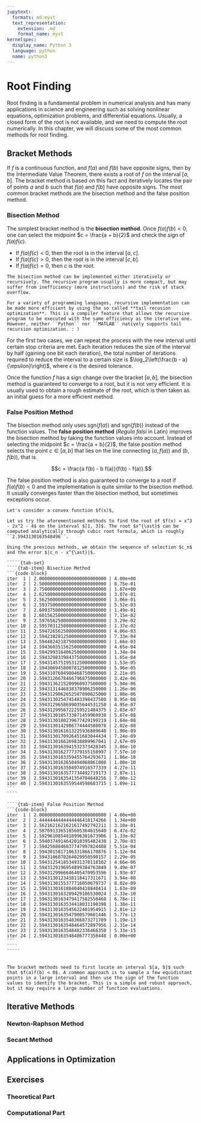 ```yaml
---
jupytext:
  formats: md:myst
  text_representation:
    extension: .md
    format_name: myst
kernelspec:
  display_name: Python 3
  language: python
  name: python3
---
```


# Root Finding

Root finding is a fundamental problem in numerical analysis and has many applications in science and engineering such as solving nonlinear equations, optimization problems, and differential equations. Usually, a closed form of the root is not available, and we need to compute the root numerically. In this chapter, we will discuss some of the most common methods for root finding.

## Bracket Methods

If $f$ is a continuous function, and $f(a)$ and $f(b)$ have opposite signs, then by the Intermediate Value Theorem, there exists a root of $f$ on the interval $[a, b]$. The bracket method is based on this fact and iteratively locates the pair of points $a$ and $b$ such that $f(a)$ and $f(b)$ have opposite signs. The most common bracket methods are the bisection method and the false position method.

### Bisection Method

The simplest bracket method is the **bisection method**. Once $f(a)f(b) < 0$, one can select the midpoint $c = \frac{a + b}{2}$ and check the sign of $f(a) f(c)$.

- If $f(a)f(c) < 0$, then the root is in the interval $[a, c]$.
- If $f(a)f(c) > 0$, then the root is in the interval $[c, b]$.
- If $f(a)f(c) = 0$, then $c$ is the root.

```{margin} Iterative vs Recursive
The bisection method can be implemented either iteratively or recursively. The recursive program usually is more compact, but may suffer from inefficiency (more instructions) and the risk of stack overflow.

For a variety of programming languages, recursive implementation can be made more efficient by using the so called **tail recusion optimization**. This is a compiler feature that allows the recursive program to be executed with the same efficiency as the iterative one. However, neither ``Python`` nor ``MATLAB`` natively supports tail recursion optimization. : )
```

For the first two cases, we can repeat the process with the new interval until certain stop criteria are met. Each iteration reduces the size of the interval by half (gaining one bit each iteration), the total number of iterations required to reduce the interval to a certain size is $\log_2\left(\frac{b - a}{\epsilon}\right)$, where $\epsilon$ is the desired tolerance.

Once the function $f$ has a sign change over the bracket $[a, b]$, the bisection method is guaranteed to converge to a root, but it is not very efficient. It is usually used to obtain a rough estimate of the root, which is then taken as an initial guess for a more efficient method.

### False Position Method

The bisection method only uses $\text{sgn}(f(a))$ and $\text{sgn}(f(b))$ instead of the function values. The **false position method** (*Regula falsi* in Latin) improves the bisection method by taking the function values into account. Instead of selecting the midpoint $c = \frac{a + b}{2}$, the false position method selects the point $c\in[a, b]$ that lies on the line connecting $(a, f(a))$ and $(b, f(b))$, that is

$$c = \frac{a f(b) - b f(a)}{f(b) - f(a)}.$$

The false position method is also guaranteed to converge to a root if $f(a)f(b) < 0$ and the implementation is quite similar to the bisection method. It usually converges faster than the bisection method, but sometimes exceptions occur.

```{note}
Let's consider a convex function $f(x)$, 
```

``````{prf:example}
Let us try the aforementioned methods to find the root of $f(x) = x^3 - 2x^2 - 4$ on the interval $[1, 3]$. The root $x^{\ast}$ can be computed analytically through cubic root formula, which is roughly ``2.5943130163548496``.

Using the previous methods, we obtain the sequence of selection $c_n$ and the error $|c_n - x^{\ast}|$.

`````{tab-set}
````{tab-item} Bisection Method
```{code-block}
iter  1 | 2.0000000000000000000000000 | 4.00e+00
iter  2 | 2.5000000000000000000000000 | 8.75e-01
iter  3 | 2.7500000000000000000000000 | 1.67e+00
iter  4 | 2.6250000000000000000000000 | 3.07e-01
iter  5 | 2.5625000000000000000000000 | 3.06e-01
iter  6 | 2.5937500000000000000000000 | 5.52e-03
iter  7 | 2.6093750000000000000000000 | 1.49e-01
iter  8 | 2.6015625000000000000000000 | 7.15e-02
iter  9 | 2.5976562500000000000000000 | 3.29e-02
iter 10 | 2.5957031250000000000000000 | 1.37e-02
iter 11 | 2.5947265625000000000000000 | 4.06e-03
iter 12 | 2.5942382812500000000000000 | 7.33e-04
iter 13 | 2.5944824218750000000000000 | 1.66e-03
iter 14 | 2.5943603515625000000000000 | 4.65e-04
iter 15 | 2.5942993164062500000000000 | 1.34e-04
iter 16 | 2.5943298339843750000000000 | 1.65e-04
iter 17 | 2.5943145751953125000000000 | 1.53e-05
iter 18 | 2.5943069458007812500000000 | 5.96e-05
iter 19 | 2.5943107604980468750000000 | 2.21e-05
iter 20 | 2.5943126678466796875000000 | 3.42e-06
iter 21 | 2.5943136215209960937500000 | 5.94e-06
iter 22 | 2.5943131446838378906250000 | 1.26e-06
iter 23 | 2.5943129062652587890625000 | 1.08e-06
iter 24 | 2.5943130254745483398437500 | 8.95e-08
iter 25 | 2.5943129658699035644531250 | 4.95e-07
iter 26 | 2.5943129956722259521484375 | 2.03e-07
iter 27 | 2.5943130105733871459960938 | 5.67e-08
iter 28 | 2.5943130180239677429199219 | 1.64e-08
iter 29 | 2.5943130142986774444580078 | 2.02e-08
iter 30 | 2.5943130161613225936889648 | 1.90e-09
iter 31 | 2.5943130170926451683044434 | 7.24e-09
iter 32 | 2.5943130166269838809967041 | 2.67e-09
iter 33 | 2.5943130163941532373428345 | 3.86e-10
iter 34 | 2.5943130162777379155158997 | 7.57e-10
iter 35 | 2.5943130163359455764293671 | 1.86e-10
iter 36 | 2.5943130163650494068861008 | 1.00e-10
iter 37 | 2.5943130163504974916577339 | 4.27e-11
iter 38 | 2.5943130163577734492719173 | 2.87e-11
iter 39 | 2.5943130163541354704648256 | 7.00e-12
iter 40 | 2.5943130163559544598683715 | 1.09e-11
```
````

````{tab-item} False Position Method
```{code-block}
iter  1 | 2.0000000000000000000000000 | 4.00e+00
iter  2 | 2.4444444444444446418174266 | 1.34e+00
iter  3 | 2.5621621621621617492792211 | 3.10e-01
iter  4 | 2.5876913365185605364615640 | 6.47e-02
iter  5 | 2.5929610854818996301673906 | 1.33e-02
iter  6 | 2.5940374914642010395482430 | 2.70e-03
iter  7 | 2.5942568846837747997824408 | 5.51e-04
iter  8 | 2.5943015817106331866170876 | 1.12e-04
iter  9 | 2.5943106870264029950590157 | 2.29e-05
iter 10 | 2.5943125418534931370118102 | 4.66e-06
iter 11 | 2.5943129196954899384763849 | 9.49e-07
iter 12 | 2.5943129966646405470953596 | 1.93e-07
iter 13 | 2.5943130123438118417311671 | 3.94e-08
iter 14 | 2.5943130155377716050679737 | 8.02e-09
iter 15 | 2.5943130161884040418840414 | 1.63e-09
iter 16 | 2.5943130163209429106530024 | 3.33e-10
iter 17 | 2.5943130163479417582550468 | 6.78e-11
iter 18 | 2.5943130163534418031190398 | 1.38e-11
iter 19 | 2.5943130163545622401954915 | 2.81e-12
iter 20 | 2.5943130163547900579601446 | 5.77e-13
iter 21 | 2.5943130163548366873271789 | 1.19e-13
iter 22 | 2.5943130163548464572897956 | 2.31e-14
iter 23 | 2.5943130163548482336466350 | 5.33e-15
iter 24 | 2.5943130163548486777358448 | 0.00e+00
```
````
`````
``````

```{prf:remark}
```

```{prf:remark}
The bracket methods need to first locate an interval $[a, b]$ such that $f(a)f(b) < 0$. A common approach is to sample a few equidistant points in a large interval and then use the sign of the function values to identify the bracket. This is a simple and robust approach, but it may require a large number of function evaluations.
```

## Iterative Methods

### Newton-Raphson Method

### Secant Method

## Applications in Optimization

## Exercises

### Theoretical Part

### Computational Part
